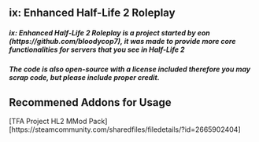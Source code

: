 <h2>ix: Enhanced Half-Life 2 Roleplay</h2>
<h5>ix: Enhanced Half-Life 2 Roleplay is a project started by eon (https://github.com/bloodycop7), it was made to provide more core functionalities for servers that you see in Half-Life 2</h5>
<h5>The code is also open-source with a license included therefore you may scrap code, but please include proper credit.</h5>

<h2>Recommened Addons for Usage</h2>
[TFA Project HL2 MMod Pack][https://steamcommunity.com/sharedfiles/filedetails/?id=2665902404]
